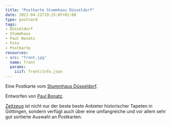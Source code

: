 ```yaml
---
title: "Postkarte Stummhaus Düsseldorf"
date: 2021-04-22T19:15:07+01:00
type: postcard
tags:
- Düsseldorf
- Stummhaus
- Paul Bonatz
- Foto
- Postkarte
resources:
- src: "front.jpg"
  name: front
  params:
    iiif: front/info.json
---
```


Eine Postkarte vom [Stummhaus Düsseldorf](https://de.wikipedia.org/wiki/Stummhaus).
<!--more-->
Entworfen von [Paul Bonatz](/tags/Paul-Bonatz).

<div class="source"><a href="http://zeitzeug.de/">Zeitzeug</a> ist nicht nur der beste beste Anbieter historischer Tapeten in Göttingen, sondern verfügt auch über eine umfangreiche und vor allem sehr gut sortierte Auswahl an Postkarten.</div>

